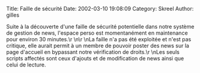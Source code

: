 Title: Faille de sécurité
Date: 2002-03-10 19:08:09
Category: Skreel
Author: gilles

Suite à la découverte d'une faille de sécurité potentielle dans notre système de gestion de news, l'espace perso est momentanément en maintenance pour environ 30 minutes.\r
\n\r
\nLa faille n'a pas été exploitée et n'est pas critique, elle aurait permit à un membre de pouvoir poster des news sur la page d'accueil en bypassant notre vérification de droits.\r
\nLes seuls scripts affectés sont ceux d'ajouts et de modification de news ainsi que celui de lecture.